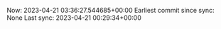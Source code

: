 Now: 2023-04-21 03:36:27.544685+00:00 Earliest commit since sync: None Last sync: 2023-04-21 00:29:34+00:00
